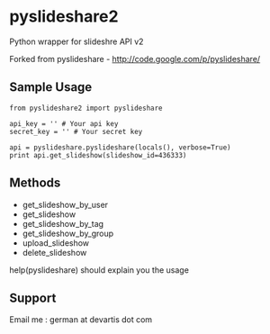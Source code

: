 pyslideshare2
=============

Python wrapper for slideshre API v2

Forked from pyslideshare - http://code.google.com/p/pyslideshare/

Sample Usage
------------

    from pyslideshare2 import pyslideshare

    api_key = '' # Your api key
    secret_key = '' # Your secret key

    api = pyslideshare.pyslideshare(locals(), verbose=True)
    print api.get_slideshow(slideshow_id=436333)

Methods
-------

* get_slideshow_by_user
* get_slideshow
* get_slideshow_by_tag
* get_slideshow_by_group
* upload_slideshow
* delete_slideshow

help(pyslideshare) should explain you the usage

Support
-------

Email me : german at devartis dot com

